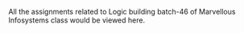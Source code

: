 All the assignments related to Logic building batch-46 of Marvellous Infosystems class would be viewed here.
